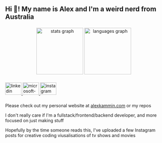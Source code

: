 <h2 align="left">Hi 👋! My name is Alex and I'm a weird nerd from Australia</h2>

###

<div align="center">
  <img src="https://github-readme-stats.vercel.app/api?username=alex-k-exe&hide_title=false&hide_rank=false&show_icons=true&include_all_commits=true&count_private=true&disable_animations=false&theme=dracula&locale=en&hide_border=false" height="150" alt="stats graph"  />
  <img src="https://github-readme-stats.vercel.app/api/top-langs?username=alex-k-exe&locale=en&hide_title=false&layout=compact&card_width=320&langs_count=5&theme=dracula&hide_border=false" height="150" alt="languages graph"  />
</div>

###

<div align="left">
  <a href="https://www.linkedin.com/in/alexkammin" target="_blank">
    <img src="https://raw.githubusercontent.com/maurodesouza/profile-readme-generator/master/src/assets/icons/social/linkedin/default.svg" width="52" height="40" alt="linkedin logo"  />
  </a>
  <a href="mailto:alexkammin@outlook.com" target="_blank">
    <img src="https://raw.githubusercontent.com/maurodesouza/profile-readme-generator/master/src/assets/icons/social/microsoft-outlook/default.svg" width="52" height="40" alt="microsoft-outlook logo"  />
  </a>
  <a href="https://www.instagram.com/weirdnerdthings?igsh=bHk4eDJteXRtdXZh" target="_blank">
    <img src="https://raw.githubusercontent.com/maurodesouza/profile-readme-generator/master/src/assets/icons/social/instagram/default.svg" width="52" height="40" alt="instagram logo"  />
  </a>
</div>

###

Please check out my personal website at [alexkammin.com](https://alexkammin.com/) or my repos

I don't really care if I'm a fullstack/frontend/backend developer, and more focused on just making stuff

Hopefully by the time someone reads this, I've uploaded a few Instagram posts for creative coding viusalisations of tv shows and movies
